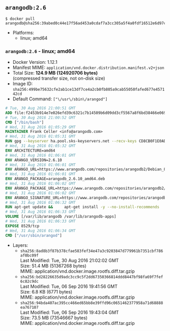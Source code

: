 ## `arangodb:2.6`

```console
$ docker pull arangodb@sha256:39abed0c44e17f56ad453a0cdaf7a3cc305a5f4a0fdf16512e6d97c4361db5d3
```

-	Platforms:
	-	linux; amd64

### `arangodb:2.6` - linux; amd64

-	Docker Version: 1.12.1
-	Manifest MIME: `application/vnd.docker.distribution.manifest.v2+json`
-	Total Size: **124.9 MB (124920706 bytes)**  
	(compressed transfer size, not on-disk size)
-	Image ID: `sha256:499be75632cfe2ab1ce13df7ce4a2cb0fb805a9cab55050fafed677e457142cd`
-	Default Command: `["\/usr\/sbin\/arangod"]`

```dockerfile
# Tue, 30 Aug 2016 21:00:51 GMT
ADD file:f2453b914e7e026efd39c6321c7b14509b6d09dd3cf5567a8f6bd38466e06954 in / 
# Tue, 30 Aug 2016 21:00:52 GMT
CMD ["/bin/bash"]
# Wed, 31 Aug 2016 01:05:29 GMT
MAINTAINER Frank Celler <info@arangodb.com>
# Wed, 31 Aug 2016 01:05:31 GMT
RUN gpg --keyserver ha.pool.sks-keyservers.net --recv-keys CD8CB0F1E0AD5B52E93F41E7EA93F5E56E751E9B
# Wed, 31 Aug 2016 01:05:32 GMT
ENV ARCHITECTURE=amd64
# Wed, 31 Aug 2016 01:06:01 GMT
ENV ARANGO_VERSION=2.6.10
# Wed, 31 Aug 2016 01:06:01 GMT
ENV ARANGO_URL=https://www.arangodb.com/repositories/arangodb2/Debian_8.0
# Wed, 31 Aug 2016 01:06:01 GMT
ENV ARANGO_PACKAGE=arangodb_2.6.10_amd64.deb
# Wed, 31 Aug 2016 01:06:02 GMT
ENV ARANGO_PACKAGE_URL=https://www.arangodb.com/repositories/arangodb2/Debian_8.0/amd64/arangodb_2.6.10_amd64.deb
# Wed, 31 Aug 2016 01:06:02 GMT
ENV ARANGO_SIGNATURE_URL=https://www.arangodb.com/repositories/arangodb2/Debian_8.0/amd64/arangodb_2.6.10_amd64.deb.asc
# Wed, 31 Aug 2016 01:06:32 GMT
RUN apt-get update &&     apt-get install -y --no-install-recommends         libgoogle-perftools4         ca-certificates         wget     &&     rm -rf /var/lib/apt/lists/* &&     wget ${ARANGO_SIGNATURE_URL} &&           wget ${ARANGO_PACKAGE_URL} &&             gpg --verify ${ARANGO_PACKAGE}.asc &&     dpkg -i ${ARANGO_PACKAGE} &&     sed -ri         -e 's!127\.0\.0\.1!0.0.0.0!g'         -e 's!^(file\s*=).*!\1 -!'         /etc/arangodb/arangod.conf     &&     apt-get purge -y --auto-remove ca-certificates wget &&     rm -f ${ARANGO_PACKAGE}*
# Wed, 31 Aug 2016 01:06:33 GMT
VOLUME [/var/lib/arangodb /var/lib/arangodb-apps]
# Wed, 31 Aug 2016 01:06:33 GMT
EXPOSE 8529/tcp
# Wed, 31 Aug 2016 01:06:34 GMT
CMD ["/usr/sbin/arangod"]
```

-	Layers:
	-	`sha256:8ad8b3f87b378cfae583fef34e47a3c9203847d779961b7351cbf786af0bc09f`  
		Last Modified: Tue, 30 Aug 2016 21:02:02 GMT  
		Size: 51.4 MB (51367268 bytes)  
		MIME: application/vnd.docker.image.rootfs.diff.tar.gzip
	-	`sha256:bd28226635d9adc3cc9c5f2dd67350366814ddd8447bf98fa69f7fef6c82c9dc`  
		Last Modified: Tue, 06 Sep 2016 19:41:56 GMT  
		Size: 6.8 KB (6771 bytes)  
		MIME: application/vnd.docker.image.rootfs.diff.tar.gzip
	-	`sha256:94bda407ac395cc466ed65bb8e39ffd96c0651462377958a71d68888ea767107`  
		Last Modified: Tue, 06 Sep 2016 19:43:04 GMT  
		Size: 73.5 MB (73546667 bytes)  
		MIME: application/vnd.docker.image.rootfs.diff.tar.gzip
